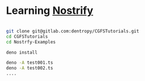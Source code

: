 # Learning [Nostrify](https://nostrify.dev/)

``` bash

git clone git@gitlab.com:dentropy/CGFSTutorials.git
cd CGFSTutorials
cd Nostrfy-Examples

deno install

deno -A test001.ts
deno -A test002.ts
....

```